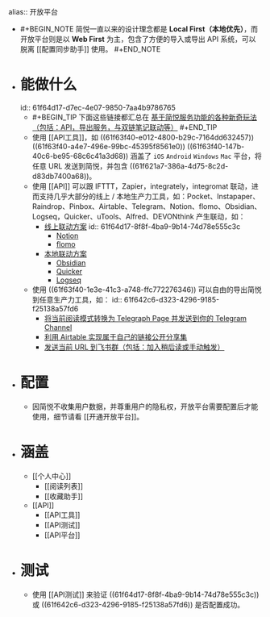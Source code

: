 alias:: 开放平台

- #+BEGIN_NOTE
  简悦一直以来的设计理念都是 **Local First（本地优先）**，而开放平台则是以 **Web First** 为主，包含了方便的导入或导出 API 系统，可以脱离 [[配置同步助手]] 使用。
  #+END_NOTE
- # 能做什么
  id:: 61f64d17-d7ec-4e07-9850-7aa4b9786765
	- #+BEGIN_TIP
	  下面这些链接都汇总在 [基于简悦服务功能的各种新奇玩法（包括：API，导出服务，与双链笔记联动等）](https://github.com/Kenshin/simpread/discussions/2085)
	  #+END_TIP
	- 使用 [[API工具]]，如 ((61f63f40-e012-4800-b29c-7164dd632457)) ((61f63f40-a4e7-496e-99bc-45395f8561e0)) ((61f63f40-147b-40c6-be95-68c6c41a3d68)) 涵盖了 `iOS` `Android` `Windows` `Mac` 平台，将任意 URL 发送到简悦，并包含 ((61f621a7-386a-4d75-8c2d-d83db7400a68))。
	- 使用 [[API]] 可以跟  IFTTT，Zapier，integrately，integromat 联动，进而支持几乎大部分的线上 / 本地生产力工具，如：Pocket、Instapaper、Raindrop、Pinbox、Airtable、Telegram、Notion、flomo、Obsidian、Logseq，Quicker、uTools、Alfred、DEVONthink 产生联动，如：
		- [线上联动方案](https://github.com/Kenshin/simpread/discussions?discussions_q=label%3Aapi)
		  id:: 61f64d17-8f8f-4ba9-9b14-74d78e555c3c
			- [Notion](https://github.com/Kenshin/simpread/discussions?discussions_q=label%3Anotion)
			- [flomo](https://github.com/Kenshin/simpread/discussions?discussions_q=label%3Aflomo)
		- [本地联动方案](https://github.com/Kenshin/simpread/discussions?discussions_q=label%3Atools)
			- [Obsidian](https://github.com/Kenshin/simpread/discussions?discussions_q=label%3Aobsidian)
			- [Quicker](https://github.com/Kenshin/simpread/discussions?discussions_q=label%3Aquicker)
			- [Logseq](https://github.com/Kenshin/simpread/discussions?discussions_q=label%3Alogseq)
	- 使用 ((61f63f40-1e3e-41c3-a748-ffc772276346)) 可以自由的导出简悦到任意生产力工具，如：
	  id:: 61f642c6-d323-4296-9185-f25138a57fd6
		- [将当前阅读模式转换为 Telegraph Page 并发送到你的 Telegram Channel](https://github.com/Kenshin/simpread/discussions/3337)
		- [利用 Airtable 实现属于自己的链接公开分享集](https://github.com/Kenshin/simpread/discussions/3003)
		- [发送当前 URL 到飞书群（包括：加入稍后读或手动触发）](https://github.com/Kenshin/simpread/discussions/3104)
- # 配置
	- 因简悦不收集用户数据，并尊重用户的隐私权，开放平台需要配置后才能使用，细节请看 [[开通开放平台]]。
- # 涵盖
	- [[个人中心]]
		- [[阅读列表]]
		- [[收藏助手]]
	- [[API]]
		- [[API工具]]
		- [[API测试]]
		- [[API平台]]
- # 测试
	- 使用 [[API测试]] 来验证 ((61f64d17-8f8f-4ba9-9b14-74d78e555c3c)) 或 ((61f642c6-d323-4296-9185-f25138a57fd6)) 是否配置成功。